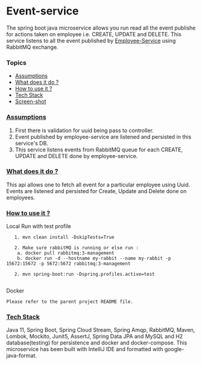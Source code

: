 # Event-service
The spring boot java microservice allows you run read all the event publishe for actions taken on employee i.e. CREATE, UPDATE and DELETE.
This service listens to all the event published by [Employee-Service](https://github.com/anusheelchandra/employee-service) using RabbitMQ exchange.

### Topics
  * [Assumptions](#assumptions)
  * [What does it do ?](#technical-details)
  * [How to use it ?](#guide)
  * [Tech Stack](#tech-stack)
  * [Screen-shot](#screen-shot)
  
###  [Assumptions](#assumptions)  
1. First there is validation for uuid being pass to controller.
2. Event published by employee-service are listened and persisted in this service's DB.
4. This service listens events from RabbitMQ queue for each CREATE, UPDATE and DELETE done by employee-service.
  
###  [What does it do ?](#technical-details)
This api allows one to fetch all event for a particular employee using Uuid.
Events are listened and persisted for Create, Update and Delete done on employees.

###  [How to use it ?](#guide)

Local Run with test profile
```
   1. mvn clean install -DskipTests=True
   
   2. Make sure rabbitMQ is running or else run : 
    a. docker pull rabbitmq:3-management    
    b. docker run -d --hostname my-rabbit --name my-rabbit -p 15672:15672 -p 5672:5672 rabbitmq:3-management
   
   2. mvn spring-boot:run -Dspring.profiles.active=test 
    
```
Docker
```  
Please refer to the parent project README file.
```
### [Tech Stack](#tech-stack)
Java 11, Spring Boot, Spring Cloud Stream, Spring Amqp, RabbitMQ, Maven, Lombok, Mockito, Junit5, AssertJ, 
Spring Data JPA and MySQL and H2 database(testing) for persistence and docker and docker-compose.
This microservice has been built with IntelliJ IDE and formatted with google-java-format.